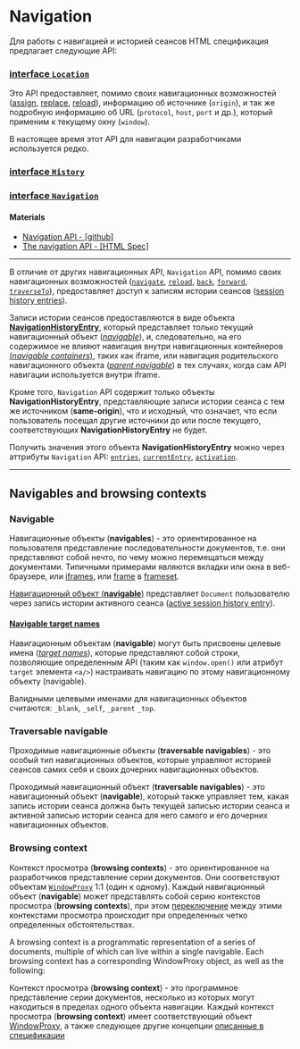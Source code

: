 # Navigation

Для работы с навигацией и историей сеансов HTML спецификация предлагает следующие API:

### [interface `Location`](https://html.spec.whatwg.org/multipage/nav-history-apis.html#the-location-interface)
Это API предоставляет, помимо своих навигационных возможностей ([assign](https://html.spec.whatwg.org/multipage/nav-history-apis.html#dom-location-assign), [replace](https://html.spec.whatwg.org/multipage/nav-history-apis.html#dom-location-replace), [reload](https://html.spec.whatwg.org/multipage/nav-history-apis.html#dom-location-reload)), информацию об источнике (`origin`), и так же подробную информацию об URL (`protocol`, `host`, `port` и др.), который применим к текущему окну (`window`).

В настоящее время этот API для навигации разработчиками используется редко.


### [interface `History`](https://html.spec.whatwg.org/multipage/nav-history-apis.html#the-history-interface)

### [interface `Navigation`](https://html.spec.whatwg.org/multipage/nav-history-apis.html#navigation-interface)

#### Materials

- [Navigation API - [github]](https://github.com/WICG/navigation-api/blob/main/README.md)
- [The navigation API - [HTML Spec]](https://html.spec.whatwg.org/multipage/nav-history-apis.html#navigation-api)

___

В отличие от других навигационных API, `Navigation` API, помимо своих навигационных возможностей ([`navigate`](https://html.spec.whatwg.org/multipage/nav-history-apis.html#navigation-interface:dom-navigation-navigate), [`reload`](https://html.spec.whatwg.org/multipage/nav-history-apis.html#navigation-interface:dom-navigation-reload), [`back`](https://html.spec.whatwg.org/multipage/nav-history-apis.html#navigation-interface:dom-navigation-back), [`forward`](https://html.spec.whatwg.org/multipage/nav-history-apis.html#navigation-interface:dom-navigation-forward), [`traverseTo`](https://html.spec.whatwg.org/multipage/nav-history-apis.html#navigation-interface:dom-navigation-traverseto)), предоставляет доступ к записям истории сеансов ([session history entries](https://html.spec.whatwg.org/multipage/browsing-the-web.html#session-history-entry)).

Записи истории сеансов предоставляются в виде объекта [**NavigationHistoryEntry**](https://html.spec.whatwg.org/multipage/nav-history-apis.html#navigationhistoryentry), который представляет только текущий навигационный объект ([*navigable*](https://html.spec.whatwg.org/multipage/document-sequences.html#navigable)), и, следовательно, на его содержимое не влияют навигация внутри навигационных контейнеров [(*navigable containers*)](https://html.spec.whatwg.org/multipage/document-sequences.html#navigable-container), таких как iframe, или навигация родительского навигационного объекта ([*parent navigable*](https://html.spec.whatwg.org/multipage/document-sequences.html#nav-parent)) в тех случаях, когда сам API навигации используется внутри iframe.

Кроме того, `Navigation` API содержит только объекты **NavigationHistoryEntry**, представляющие записи истории сеанса с тем же источником (**same-origin**), что и исходный, что означает, что если пользователь посещал другие источники до или после текущего, соответствующих **NavigationHistoryEntry** не будет.

Получить значения этого объекта **NavigationHistoryEntry** можно через аттрибуты `Navigation` API: [`entries`](https://html.spec.whatwg.org/multipage/nav-history-apis.html#navigation-interface:dom-navigation-entries), [`currentEntry`,](https://html.spec.whatwg.org/multipage/nav-history-apis.html#navigation-interface:dom-navigation-currententry) [`activation`](https://html.spec.whatwg.org/multipage/nav-history-apis.html#navigation-interface:dom-navigation-activation).

___

## Navigables and browsing contexts

### Navigable

Навигационные объекты (**navigables**) - это ориентированное на пользователя представление последовательности документов, т.е. они представляют собой нечто, по чему можно перемещаться между документами. Типичными примерами являются вкладки или окна в веб-браузере, или [iframes](https://html.spec.whatwg.org/multipage/iframe-embed-object.html#the-iframe-element), или [frame](https://html.spec.whatwg.org/multipage/obsolete.html#frame) в [frameset](https://html.spec.whatwg.org/multipage/obsolete.html#frameset).

[Навигационный объект (**navigable**)](https://html.spec.whatwg.org/multipage/document-sequences.html#navigables) представляет `Document` пользователю через запись истории активного сеанса ([active session history entry](https://html.spec.whatwg.org/multipage/document-sequences.html#nav-active-history-entry)).


#### [Navigable target names](https://html.spec.whatwg.org/multipage/document-sequences.html#navigable-target-names)

Навигационным объектам (**navigable**) могут быть присвоены целевые имена ([*target names*](https://html.spec.whatwg.org/multipage/document-sequences.html#nav-target)), которые представляют собой строки, позволяющие определенным API (таким как `window.open()` или атрибут `target` элемента `<a/>`) настраивать навигацию по этому навигационному объекту (navigable).

Валидными целевыми именами для навигационных объектов считаются: `_blank`, `_self`, `_parent` `_top`.


### Traversable navigable

Проходимые навигационные объекты (**traversable navigables**) - это особый тип навигационных объектов, которые управляют историей сеансов самих себя и своих дочерних навигационных объектов.

Проходимый навигационный объект (**traversable navigables**) - это навигационный объект (**navigable**), который также управляет тем, какая запись истории сеанса должна быть текущей записью истории сеанса и активной записью истории сеанса для него самого и его дочерних навигационных объектов.

### Browsing context

Контекст просмотра (**browsing contexts**) -  это ориентированное на разработчиков представление серии документов. Они соответствуют объектам [`WindowProxy`](https://html.spec.whatwg.org/multipage/nav-history-apis.html#windowproxy) 1:1 (один к одному). Каждый навигационный объект (**navigable**) может представлять собой серию контекстов просмотра (**browsing contexts**), при этом [переключение](https://html.spec.whatwg.org/multipage/browsers.html#browsing-context-group-switches-due-to-cross-origin-opener-policy) между этими контекстами просмотра происходит при определенных четко определенных обстоятельствах.

A browsing context is a programmatic representation of a series of documents, multiple of which can live within a single navigable. Each browsing context has a corresponding WindowProxy object, as well as the following:

Контекст просмотра (**browsing context**) - это программное представление серии документов, несколько из которых могут находиться в пределах одного объекта навигации. Каждый контекст просмотра (**browsing context**) имеет соответствующий объект [WindowProxy](https://html.spec.whatwg.org/multipage/nav-history-apis.html#windowproxy), а также следующее другие концепции [описанные в спецификации](https://html.spec.whatwg.org/multipage/document-sequences.html#browsing-context)
